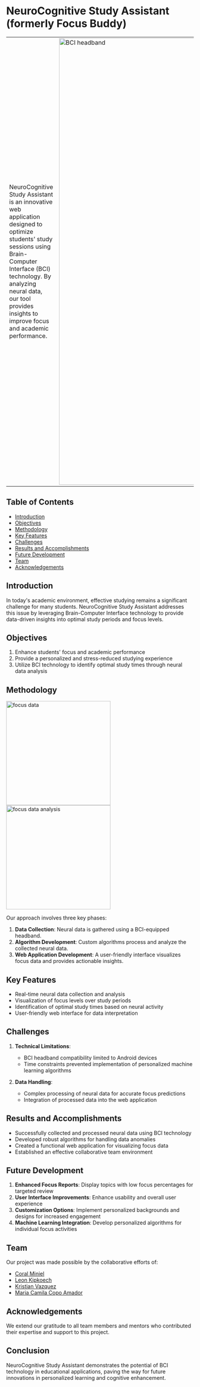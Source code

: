 # NeuroCognitive Study Assistant (formerly Focus Buddy)

<table>

  <tr>
    <td>
      NeuroCognitive Study Assistant is an innovative web application designed to optimize students' study sessions using Brain-Computer Interface (BCI) technology. By analyzing neural data, our tool provides insights to improve focus and academic performance.
    </td>
     <td>
      <img src="https://github.com/user-attachments/assets/cb1ef702-79ad-49e0-bc37-76cb9066b5fc" alt="BCI headband" width="1200px">
    </td>
  </tr>

</table>

## Table of Contents

- [Introduction](#introduction)
- [Objectives](#objectives)
- [Methodology](#methodology)
- [Key Features](#key-features)
- [Challenges](#challenges)
- [Results and Accomplishments](#results-and-accomplishments)
- [Future Development](#future-development)
- [Team](#team)
- [Acknowledgements](#acknowledgements)

## Introduction

In today's academic environment, effective studying remains a significant challenge for many students. NeuroCognitive Study Assistant addresses this issue by leveraging Brain-Computer Interface technology to provide data-driven insights into optimal study periods and focus levels.

## Objectives

1. Enhance students' focus and academic performance
2. Provide a personalized and stress-reduced studying experience
3. Utilize BCI technology to identify optimal study times through neural data analysis

## Methodology
  <img src="https://github.com/user-attachments/assets/5c53e5fb-2de0-4653-87ba-a7bf6f8ad7ec" alt="focus data" height="280px">
  <img src="https://github.com/user-attachments/assets/d3fa6198-4d21-47c4-92fb-8cc238f3b383" alt="focus data analysis" height="280px">

Our approach involves three key phases:

1. **Data Collection**: Neural data is gathered using a BCI-equipped headband.
2. **Algorithm Development**: Custom algorithms process and analyze the collected neural data.
3. **Web Application Development**: A user-friendly interface visualizes focus data and provides actionable insights.

## Key Features

- Real-time neural data collection and analysis
- Visualization of focus levels over study periods
- Identification of optimal study times based on neural activity
- User-friendly web interface for data interpretation

## Challenges

1. **Technical Limitations**: 
   - BCI headband compatibility limited to Android devices
   - Time constraints prevented implementation of personalized machine learning algorithms

2. **Data Handling**: 
   - Complex processing of neural data for accurate focus predictions
   - Integration of processed data into the web application

## Results and Accomplishments

- Successfully collected and processed neural data using BCI technology
- Developed robust algorithms for handling data anomalies
- Created a functional web application for visualizing focus data
- Established an effective collaborative team environment

## Future Development

1. **Enhanced Focus Reports**: Display topics with low focus percentages for targeted review
2. **User Interface Improvements**: Enhance usability and overall user experience
3. **Customization Options**: Implement personalized backgrounds and designs for increased engagement
4. **Machine Learning Integration**: Develop personalized algorithms for individual focus activities

## Team

Our project was made possible by the collaborative efforts of:
- [Coral Miniel](https://www.linkedin.com/in/coral-miniel-17329218b/)
- [Leon Kipkoech](https://www.linkedin.com/in/leonkoech/)
- [Kristian Vazquez](https://www.linkedin.com/in/kristian-vazquez-0329b4244/)
- [Maria Camila Copo Amador](https://www.linkedin.com/in/camicopoa/)

## Acknowledgements

We extend our gratitude to all team members and mentors who contributed their expertise and support to this project.

## Conclusion

NeuroCognitive Study Assistant demonstrates the potential of BCI technology in educational applications, paving the way for future innovations in personalized learning and cognitive enhancement.
